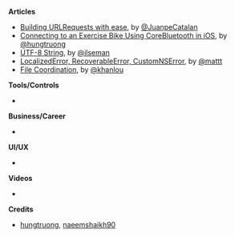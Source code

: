
**Articles**

* [Building URLRequests with ease](https://medium.com/flawless-app-stories/building-urlrequests-with-ease-f0136cdd56c3), by [@JuanpeCatalan](https://twitter.com/JuanpeCatalan)
* [Connecting to an Exercise Bike Using CoreBluetooth in iOS](https://medium.com/@hungtruong/making-an-ios-zwift-clone-to-save-15-a-month-part-1-core-bluetooth-9925bba79f7a), by [@hungtruong](https://twitter.com/hungtruong)
* [UTF-8 String](https://swift.org/blog/utf8-string/), by [@ilseman](https://twitter.com/ilseman)
* [Localized​Error, Recoverable​Error, Custom​NSError](https://nshipster.com/swift-foundation-error-protocols/), by [@mattt](https://twitter.com/mattt)
* [File Coordination](http://khanlou.com/2019/03/file-coordination/), by [@khanlou](http://www.twitter.com/khanlou)


**Tools/Controls**

* 

**Business/Career**

* 

**UI/UX**

* 

**Videos**

* 

**Credits**

* [hungtruong](https://twitter.com/hungtruong), [naeemshaikh90](https://github.com/naeemshaikh90)

